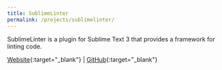 ```yaml
---
title: SublimeLinter
permalink: /projects/sublimelinter/
---
```


SublimeLinter is a plugin for Sublime Text 3 that provides a framework for linting code.

[<i class="fa fa-globe"></i> Website](http://www.sublimelinter.com){:target="_blank"}
|
[<i class="fa fa-github"></i> GitHub](https://github.com/SublimeLinter/SublimeLinter){:target="_blank"}
